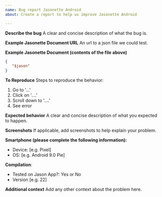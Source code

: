 ```yaml
---
name: Bug report Jasonette Android
about: Create a report to help us improve Jasonette Android

---
```


**Describe the bug**
A clear and concise description of what the bug is.

**Example Jasonette Document URL**
An url to a json file we could test.

**Example Jasonette Document (contents of the file above)**

```json
{
   "$jason"
}
```

**To Reproduce**
Steps to reproduce the behavior:
1. Go to '...'
2. Click on '....'
3. Scroll down to '....'
4. See error

**Expected behavior**
A clear and concise description of what you expected to happen.

**Screenshots**
If applicable, add screenshots to help explain your problem.

**Smartphone (please complete the following information):**
 - Device: [e.g. Pixel]
 - OS: [e.g. Android 9.0 Pie]

**Compilation**:
 - Tested on Jason App?: Yes or No
 - Version [e.g. 22]

**Additional context**
Add any other context about the problem here.
